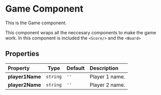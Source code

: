 # Game Component

This is the Game component. 

This component wraps all the neccesary components to make the game work. In this component is included the `<Score/>` and the `<Board>`

## Properties

| Property       | Type                            | Default | Description            |
| :------------- | ------------------------------- | :------ | :--------------------- |
| **player1Name** | `string` | `''`    | Player 1 name. |
| **player2Name** | `string` | `''`    | Player 2 name. |
